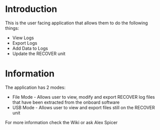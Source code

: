 # Introduction 
This is the user facing application that allows them to do the following things:
- View Logs
- Export Logs
- Add Data to Logs
- Update the RECOVER unit

# Information
The application has 2 modes:
- File Mode - Allows user to view, modify and export RECOVER log files that have been extracted from the onboard software
- USB Mode - Allows user to view and export files still on the RECOVER unit


For more information check the Wiki or ask Alex Spicer